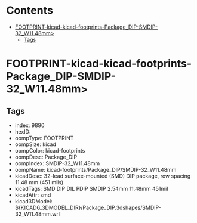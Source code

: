 



Contents
========

* [FOOTPRINT-kicad-kicad-footprints-Package_DIP-SMDIP-32_W11.48mm>](#footprint-kicad-kicad-footprints-package_dip-smdip-32_w1148mm)
	* [Tags](#tags)

# FOOTPRINT-kicad-kicad-footprints-Package_DIP-SMDIP-32_W11.48mm>

## Tags

- index: 9890
- hexID: 
- oompType: FOOTPRINT
- oompSize: kicad
- oompColor: kicad-footprints
- oompDesc: Package_DIP
- oompIndex: SMDIP-32_W11.48mm
- oompName: kicad-footprints/Package_DIP/SMDIP-32_W11.48mm
- kicadDesc: 32-lead surface-mounted (SMD) DIP package, row spacing 11.48 mm (451 mils)
- kicadTags: SMD DIP DIL PDIP SMDIP 2.54mm 11.48mm 451mil
- kicadAttr: smd
- kicad3DModel: ${KICAD6_3DMODEL_DIR}/Package_DIP.3dshapes/SMDIP-32_W11.48mm.wrl
